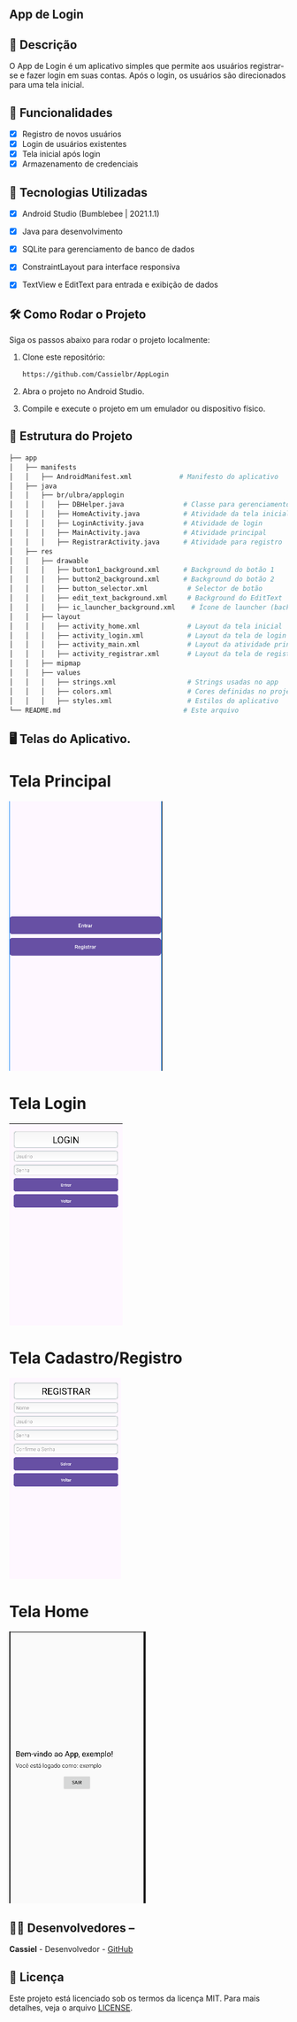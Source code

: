 ## App de Login

## 📱 Descrição
O App de Login é um aplicativo simples que permite aos usuários registrar-se e fazer login em suas contas. Após o login, os usuários são direcionados para uma tela inicial.

## 🔧 Funcionalidades

- [x] Registro de novos usuários
- [x] Login de usuários existentes
- [x] Tela inicial após login
- [x] Armazenamento de credenciais

## 🚀 Tecnologias Utilizadas
- [x] Android Studio (Bumblebee | 2021.1.1)
- [x] Java para desenvolvimento
- [x] SQLite para gerenciamento de banco de dados
- [x] ConstraintLayout para interface responsiva
- [x] TextView e EditText para entrada e exibição de dados


## 🛠️ Como Rodar o Projeto

Siga os passos abaixo para rodar o projeto localmente:
1. Clone este repositório:
    ```bash
    https://github.com/Cassielbr/AppLogin
    ```
    
2. Abra o projeto no Android Studio.

3. Compile e execute o projeto em um emulador ou dispositivo físico.

## 📂 Estrutura do Projeto

```bash
├── app
│   ├── manifests
│   │   ├── AndroidManifest.xml            # Manifesto do aplicativo
│   ├── java
│   │   ├── br/ulbra/applogin
│   │   │   ├── DBHelper.java               # Classe para gerenciamento do banco de dados
│   │   │   ├── HomeActivity.java           # Atividade da tela inicial
│   │   │   ├── LoginActivity.java          # Atividade de login
│   │   │   ├── MainActivity.java           # Atividade principal
│   │   │   ├── RegistrarActivity.java      # Atividade para registro
│   ├── res
│   │   ├── drawable
│   │   │   ├── button1_background.xml      # Background do botão 1
│   │   │   ├── button2_background.xml      # Background do botão 2
│   │   │   ├── button_selector.xml          # Selector de botão
│   │   │   ├── edit_text_background.xml     # Background do EditText
│   │   │   ├── ic_launcher_background.xml    # Ícone de launcher (background)
│   │   ├── layout
│   │   │   ├── activity_home.xml            # Layout da tela inicial
│   │   │   ├── activity_login.xml           # Layout da tela de login
│   │   │   ├── activity_main.xml            # Layout da atividade principal
│   │   │   ├── activity_registrar.xml       # Layout da tela de registro
│   │   ├── mipmap
│   │   ├── values
│   │   │   ├── strings.xml                  # Strings usadas no app
│   │   │   ├── colors.xml                   # Cores definidas no projeto
│   │   │   ├── styles.xml                   # Estilos do aplicativo
└── README.md                               # Este arquivo
```
 ## 🖥️ Telas do Aplicativo. 
 
# Tela Principal
![image](https://github.com/Cassielbr/AppLogin/blob/master/assets/activity_main.png)
# Tela Login
![image](https://github.com/Cassielbr/AppLogin/blob/master/assets/activity_login.png) 

# Tela Cadastro/Registro
![image](https://github.com/Cassielbr/AppLogin/blob/master/assets/activity_registrar.png)

# Tela Home
![image](https://github.com/Cassielbr/AppLogin/blob/master/assets/activity_home.png)


## 👨‍💻 Desenvolvedores – 
**Cassiel** - Desenvolvedor - [GitHub](https://github.com/Cassielbr)

## 📄 Licença 
Este projeto está licenciado sob os termos da licença MIT. Para mais detalhes, veja o arquivo [LICENSE](https://github.com/Cassielbr/AppLogin/blob/master/LICENSE).


